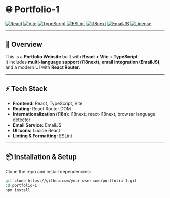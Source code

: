 # 🌐 Portfolio-1

[![React](https://img.shields.io/badge/React-19.1.1-61DAFB?logo=react&logoColor=white)](https://react.dev/)
[![Vite](https://img.shields.io/badge/Vite-7.1.2-646CFF?logo=vite&logoColor=white)](https://vitejs.dev/)
[![TypeScript](https://img.shields.io/badge/TypeScript-5.8.3-3178C6?logo=typescript&logoColor=white)](https://www.typescriptlang.org/)
[![ESLint](https://img.shields.io/badge/ESLint-9.33.0-4B32C3?logo=eslint&logoColor=white)](https://eslint.org/)
[![i18next](https://img.shields.io/badge/i18next-25.3.4-26A69A?logo=i18next&logoColor=white)](https://www.i18next.com/)
[![EmailJS](https://img.shields.io/badge/EmailJS-4.0.3-EA4335?logo=gmail&logoColor=white)](https://www.emailjs.com/)
[![License](https://img.shields.io/badge/license-MIT-green)](LICENSE)

---

## 📖 Overview

This is a **Portfolio Website** built with **React + Vite + TypeScript**.  
It includes **multi-language support (i18next)**, **email integration (EmailJS)**, and a modern UI with **React Router**.

---

## ⚡ Tech Stack

- **Frontend:** React, TypeScript, Vite  
- **Routing:** React Router DOM  
- **Internationalization (i18n):** i18next, react-i18next, browser language detector  
- **Email Service:** EmailJS  
- **UI Icons:** Lucide React  
- **Linting & Formatting:** ESLint  

---

## 📦 Installation & Setup

Clone the repo and install dependencies:

```bash
git clone https://github.com/your-username/portfolio-1.git
cd portfolio-1
npm install
